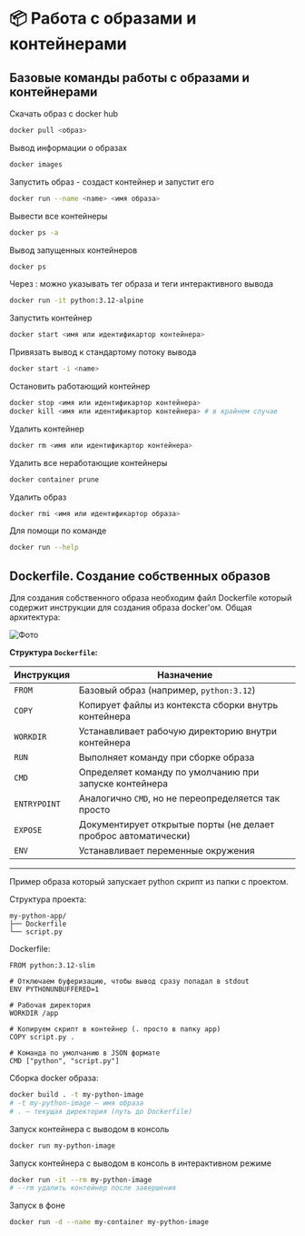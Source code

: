# 📦 Работа с образами и контейнерами

## Базовые команды работы с образами и контейнерами
Скачать образ с docker hub
```bash
docker pull <образ>
```
Вывод информации о образах
```bash
docker images
```
Запустить образ - создаст контейнер и запустит его
```bash
docker run --name <name> <имя образа>
```
Вывести все контейнеры
```bash
docker ps -a
```
Вывод запущенных контейнеров
```bash
docker ps
```
Через : можно указывать тег образа и теги интерактивного вывода
```bash
docker run -it python:3.12-alpine
```
Запустить контейнер
```bash
docker start <имя или идентификартор контейнера>
```
Привязать вывод к стандартому потоку вывода
```bash
docker start -i <name>
```
Остановить работающий контейнер
```bash
docker stop <имя или идентификартор контейнера>
docker kill <имя или идентификартор контейнера> # в крайнем случае
```
Удалить контейнер
```bash
docker rm <имя или идентификартор контейнера>
```
Удалить все неработающие контейнеры
```bash
docker container prune
```
Удалить образ 
```bash
docker rmi <имя или идентификартор образа>
```
Для помощи по команде
```bash
docker run --help
```

## Dockerfile. Создание собственных образов

Для создания собственного образа необходим файл Dockerfile который содержит инструкции для создания образа docker'ом.
Общая архитектура:

![Фото](https://fuzeservers.ru/wp-content/uploads/4/6/5/465d44c7c5c37542ef677ebb4da74b91.png)

**Структура `Dockerfile`:**

| Инструкция     | Назначение |
|----------------|------------|
| `FROM`         | Базовый образ (например, `python:3.12`) |
| `COPY`         | Копирует файлы из контекста сборки внутрь контейнера |
| `WORKDIR`      | Устанавливает рабочую директорию внутри контейнера |
| `RUN`          | Выполняет команду при сборке образа |
| `CMD`          | Определяет команду по умолчанию при запуске контейнера |
| `ENTRYPOINT`   | Аналогично `CMD`, но не переопределяется так просто |
| `EXPOSE`       | Документирует открытые порты (не делает проброс автоматически) |
| `ENV`          | Устанавливает переменные окружения |

---

Пример образа который запускает python скрипт из папки с проектом.

Структура проекта:
```
my-python-app/
├── Dockerfile
└── script.py
```
Dockerfile:
```
FROM python:3.12-slim

# Отключаем буферизацию, чтобы вывод сразу попадал в stdout
ENV PYTHONUNBUFFERED=1

# Рабочая директория
WORKDIR /app

# Копируем скрипт в контейнер (. просто в папку app)
COPY script.py .

# Команда по умолчанию в JSON формате
CMD ["python", "script.py"]
```

Сборка docker образа:
```bash
docker build . -t my-python-image 
# -t my-python-image — имя образа
# . — текущая директория (путь до Dockerfile)
```

Запуск контейнера c выводом в консоль
```bash
docker run my-python-image
```
Запуск контейнера c выводом в консоль в интерактивном режиме
```bash
docker run -it --rm my-python-image
# --rm удалить контейнер после завершения
```
Запуск в фоне
```bash
docker run -d --name my-container my-python-image
```